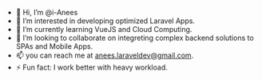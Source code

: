 - 👋 Hi, I’m @i-Anees
- 👀 I’m interested in developing optimized Laravel Apps.
- 🌱 I’m currently learning VueJS and Cloud Computing.
- 💞️ I’m looking to collaborate on integreting complex backend solutions to SPAs and Mobile Apps.
- 📫 you can reach me at anees.laraveldev@gmail.com.
- ⚡ Fun fact: I work better with heavy workload.

<!---
i-Anees/i-Anees is a ✨ special ✨ repository because its `README.md` (this file) appears on your GitHub profile.
You can click the Preview link to take a look at your changes.
--->
